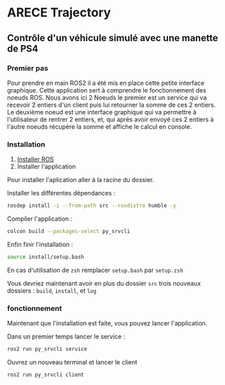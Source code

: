 # ARECE Trajectory

## Contrôle d'un véhicule simulé avec une manette de PS4

### Premier pas
Pour prendre en main ROS2 il a été mis en place cette petite interface graphique. Cette application sert à comprendre le fonctionnement des noeuds ROS.
Nous avons ici 2 Noeuds le premier est un service qui va recevoir 2 entiers d'un client puis lui retourner la somme de ces 2 entiers.
Le deuxième noeud est une interface graphique qui va permettre à l'utilisateur de rentrer 2 entiers, et, qui après avoir envoyé ces 2 entiers à l'autre noeuds récupère la somme et affiche le calcul en console.

### Installation

1. [Installer ROS](https://docs.ros.org/en/humble/Installation/Ubuntu-Install-Debians.html)
2. Installer l'application

Pour installer l'aplication aller à la racine du dossier.

Installer les différentes dépendances :

```bash
rosdep install -i --from-path src --rosdistro humble -y
```

Compiler l'application :
```bash
colcon build --packages-select py_srvcli
```

Enfin finir l'installation :
```bash
source install/setup.bash
```
En cas d'utilisation de `zsh` remplacer `setup.bash` par `setup.zsh`

Vous devriez maintenant avoir en plus du dossier `src` trois nouveaux dossiers : `build`, `install`, et `log`

### fonctionnement 

Maintenant que l'installation est faite, vous pouvez lancer l'application.

Dans un premier temps lancer le service :
```bash
ros2 run py_srvcli service
```
Ouvrez un nouveau terminal et lancer le client
```bash
ros2 run py_srvcli client
```


